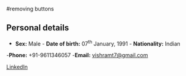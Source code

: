 #removing buttons

## Personal details

- **Sex:** Male  - **Date of birth:** 07<sup>th</sup> January, 1991  - **Nationality:** Indian

-**Phone:** +91-9611346057 -**Email:** vishramt7@gmail.com

[LinkedIn](https://www.linkedin.com/in/vishram-terse-a7b83a3b/)
